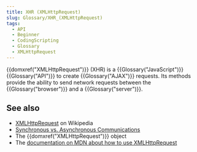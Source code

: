 ```yaml
---
title: XHR (XMLHttpRequest)
slug: Glossary/XHR_(XMLHttpRequest)
tags:
  - API
  - Beginner
  - CodingScripting
  - Glossary
  - XMLHttpRequest
---
```

{{domxref("XMLHttpRequest")}} (XHR) is a {{Glossary("JavaScript")}} {{Glossary("API")}} to create {{Glossary("AJAX")}} requests. Its methods provide the ability to send network requests between the {{Glossary("browser")}} and a {{Glossary("server")}}.

## See also

- [XMLHttpRequest](https://en.wikipedia.org/wiki/XMLHttpRequest) on Wikipedia
- [Synchronous vs. Asynchronous Communications](https://peoplesofttutorial.com/difference-between-synchronous-and-asynchronous-messaging/)
- The {{domxref("XMLHttpRequest")}} object
- The [documentation on MDN about how to use XMLHttpRequest](/en-US/docs/Web/API/XMLHttpRequest/Using_XMLHttpRequest)
